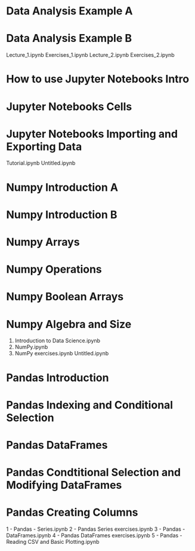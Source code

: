 # Data Analysis Example A
# Data Analysis Example B
Lecture_1.ipynb
Exercises_1.ipynb
Lecture_2.ipynb
Exercises_2.ipynb

# How to use Jupyter Notebooks Intro
# Jupyter Notebooks Cells
# Jupyter Notebooks Importing and Exporting Data
Tutorial.ipynb
Untitled.ipynb

# Numpy Introduction A
# Numpy Introduction B
# Numpy Arrays
# Numpy Operations
# Numpy Boolean Arrays
# Numpy Algebra and Size
1. Introduction to Data Science.ipynb
2. NumPy.ipynb
3. NumPy exercises.ipynb
Untitled.ipynb


# Pandas Introduction
# Pandas Indexing and Conditional Selection
# Pandas DataFrames
# Pandas Condtitional Selection and Modifying DataFrames
# Pandas Creating Columns
1 - Pandas - Series.ipynb
2 - Pandas Series exercises.ipynb
3 - Pandas - DataFrames.ipynb
4 - Pandas DataFrames exercises.ipynb
5 - Pandas - Reading CSV and Basic Plotting.ipynb



